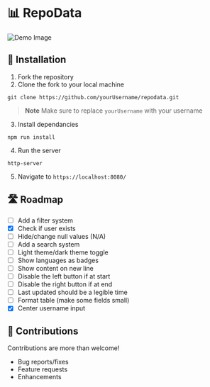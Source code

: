 # 📊 RepoData

![Demo Image](https://user-images.githubusercontent.com/105208736/182789236-8e387a4d-a9ff-4aca-8906-af0a1e7725bd.png)

## 💫 Installation
1. Fork the repository
2. Clone the fork to your local machine
```console 
git clone https://github.com/yourUsername/repodata.git
```
> **Note**
> Make sure to replace `yourUsername` with your username

3. Install dependancies 
```console 
npm run install
```

4. Run the server
```console 
http-server
```

5. Navigate to  `https://localhost:8080/`

## 🛣️ Roadmap
- [ ] Add a filter system
- [x] Check if user exists
- [ ] Hide/change null values (N/A)
- [ ] Add a search system
- [ ] Light theme/dark theme toggle
- [ ] Show languages as badges
- [ ] Show content on new line 
- [ ] Disable the left button if at start
- [ ] Disable the right button if at end
- [ ] Last updated should be a legible time
- [ ] Format table (make some fields small)
- [x] Center username input

## 🤝 Contributions
Contributions are more than welcome!
- Bug reports/fixes
- Feature requests
- Enhancements 
